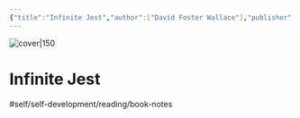 ```yaml
---
{"title":"Infinite Jest","author":["David Foster Wallace"],"publisher":"Back Bay Books","publish":"2009-04-13","total":1104,"isbn":316073857,"cover":"http://books.google.com/books/content?id=Nhe2yvx6hP8C&printsec=frontcover&img=1&zoom=1&edge=curl&source=gbs_api","status":"unread","zettelType":"research","created":"2023-01-16T23:42:20-06:00","updated":"2023-02-02T16:39:22-06:00","zettelgarden":true,"dg-publish":true,"permalink":"/z/notes/infinite-jest-david-foster-wallace/","dgPassFrontmatter":true}
---
```



![cover|150](http://books.google.com/books/content?id=Nhe2yvx6hP8C&printsec=frontcover&img=1&zoom=1&edge=curl&source=gbs_api)

# Infinite Jest
#self/self-development/reading/book-notes 